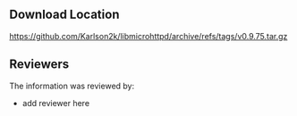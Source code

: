 ## Download Location


https://github.com/Karlson2k/libmicrohttpd/archive/refs/tags/v0.9.75.tar.gz

## Reviewers

The information was reviewed by:

* add reviewer here